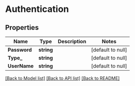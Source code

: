 # Authentication

## Properties
Name | Type | Description | Notes
------------ | ------------- | ------------- | -------------
**Password** | **string** |  | [default to null]
**Type_** | **string** |  | [default to null]
**UserName** | **string** |  | [default to null]

[[Back to Model list]](../README.md#documentation-for-models) [[Back to API list]](../README.md#documentation-for-api-endpoints) [[Back to README]](../README.md)


